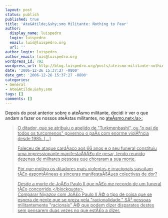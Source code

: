 ```yaml
---
layout: post
status: publish
published: true
title: 'Ate&Atilde;&shy;smo Militante: Nothing to Fear'
author:
  display_name: luispedro
  login: luispedro
  email: luis@luispedro.org
  url: ''
author_login: luispedro
author_email: luis@luispedro.org
wordpress_id: 792
wordpress_url: http://blog.luispedro.org/posts/ateismo-militante-nothing-to-fear
date: '2006-12-26 15:37:27 -0800'
date_gmt: '2006-12-26 15:37:27 -0800'
categories:
- General
- Ate&Atilde;&shy;smo
tags: []
comments: []
---
```

<p>Depois do post anterior sobre o ate&Atilde;&shy;smo militante, decidi ir ver o que andam a fazer os nossos ate&Atilde;&shy;stas militantes, no <a href="http:&#47;&#47;www.ateismo.net&#47;diario&#47;2006&#47;12&#47;morte-de-saparmurat-niyazov.php">ate&Atilde;&shy;smo.net<&#47;a>:</p>
<blockquote><p>O ditador, que se atribuiu o apelido de "Turkmenbashi", ou "o pai de todos os turcomenos" governou o pa&Atilde;&shy;s com enorme viol&Atilde;&ordf;ncia desde 1985. [...]</p>
<p>Faleceu de ataque card&Atilde;&shy;aco aos 66 anos e o seu funeral constituiu uma impressionante manifesta&Atilde;&sect;&Atilde;&pound;o de pesar, tendo reunido dezenas de milhares pessoas que choraram a sua morte.</p>
<p>Por que motivo os ditadores mais violentos e irracionais suscitam t&Atilde;&pound;o espont&Atilde;&cent;neas e sinceras manifesta&Atilde;&sect;&Atilde;&micro;es colectivas de dor?</p>
<p>Desde a morte de Jo&Atilde;&pound;o Paulo II que n&Atilde;&pound;o me recordo de um funeral t&Atilde;&pound;o concorrido.<&#47;blockquote><br />
Comparar Niyazov com Jo&Atilde;&pound;o Paulo II &Atilde;&copy; o tipo de coisa que se espera de gente que se preza pela "racionalidade." S&Atilde;&sup3; pessoas militantemente "racionais" &Atilde;&copy; que podem dizer disparates destes sem pensarem duas vezes no que est&Atilde;&pound;o a dizer.</p>

